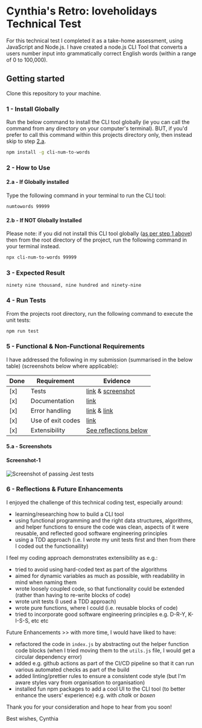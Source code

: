 # Cynthia's Retro: loveholidays Technical Test

For this technical test I completed it as a take-home assessment, using JavaScript and Node.js. 
I have created a node.js CLI Tool that converts a users number input into grammatically correct English words (within a range of 0 to 100,000).


## Getting started

Clone this repository to your machine.

### 1 - Install Globally

Run the below command to install the CLI tool globally (ie you can call the command from any directory on your computer's terminal). BUT, if you'd prefer to call this command within this projects directory only, then instead skip to step [2.a](#2a---if-not-globally-installed).

```sh
npm install -g cli-num-to-words
```

### 2 - How to Use

#### 2.a - If Globally installed

Type the following command in your terminal to run the CLI tool:

```sh
numtowords 99999
```

#### 2.b - If NOT Globally Installed

Please note: if you did not install this CLI tool globally ([as per step 1 above](#1---install-globally)) then from the root directory of the project, run the following command in your terminal instead.

```sh
npx cli-num-to-words 99999
```

### 3 - Expected Result

```
ninety nine thousand, nine hundred and ninety-nine
```

### 4 - Run Tests

From the projects root directory, run the following command to execute the unit tests:

```sh
npm run test
```

### 5 - Functional & Non-Functional Requirements

I have addressed the following in my submission (summarised in the below table) (screenshots below where applicable):

| Done  | Requirement                       | Evidence                                       |
|-------|-----------------------------------|------------------------------------------------|
|  [x]  | Tests							    | [link](./tests/) & [screenshot](#screenshot-1)
|  [x]  | Documentation						| [link](./README.md)
|  [x]  | Error handling					| [link](./bin/numbers-to-words.js) & [link](./lib/utils.js)
|  [x]  | Use of exit codes 				| [link](./bin/numbers-to-words.js)
|  [x]  | Extensibility      				| [See reflections below](#reflections--future-enhancements)

#### 5.a - Screenshots

#### Screenshot-1

![Screenshot of passing Jest tests](https://amz.run/6Kse)

### 6 - Reflections & Future Enhancements

I enjoyed the challenge of this technical coding test, especially around:
- learning/researching how to build a CLI tool
- using functional programming and the right data structures, algorithms, and helper functions to ensure the code was clean, aspects of it were reusable, and reflected good software engineering principles
- using a TDD approach (i.e. I wrote my unit tests first and then from there I coded out the functionaility)

I feel my coding approach demonstrates extensibility as e.g.:
- tried to avoid using hard-coded text as part of the algorithms
- aimed for dynamic variables as much as possible, with readability in mind when naming them
- wrote loosely coupled code, so that functionality could be extended (rather than having to re-write blocks of code)
- wrote unit tests (I used a TDD approach)
- wrote pure functions, where I could (i.e. reusable blocks of code)
- tried to incorporate good software engineering principles e.g. D-R-Y, K-I-S-S, etc etc

Future Enhancements >> with more time, I would have liked to have:
- refactored the code in `index.js` by abstracting out the helper function code blocks (when I tried moving them to the `utils.js` file, I would get a circular dependency error)
- added e.g. github actions as part of the CI/CD pipeline so that it can run various automated checks as part of the build
- added linting/prettier rules to ensure a consistent code style (but I'm aware styles vary from organisation to organisation)
- installed fun npm packages to add a cool UI to the CLI tool (to better enhance the users' experience) e.g. with *chalk* or *boxen*

Thank you for your consideration and hope to hear from you soon!

Best wishes, 
Cynthia